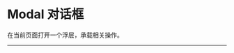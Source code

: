# Modal 对话框

在当前页面打开一个浮层，承载相关操作。

---

<script setup>
import ModalBasicUse from "./component/modal-basic-use.md"
import ModalClose from "./component/modal-close.md"
import ModalFn from "./component/modal-fn.md"
import ModalType from "./component/modal-type.md"
import ModalWidth from "./component/modal-width.md"
import ModalText from "./component/modal-text.md"
import ModalForm from "./component/modal-form.md"
import ModalDrag from "./component/modal-drag.md"
import ModalFullscreen from "./component/modal-fullscreen.md"
import ModalApi from "./component/modal-api.md"
import ModalMethodApi from "./component/modal-method-api.md"
</script>

<modal-basic-use />
<modal-close />
<modal-fn />
<modal-type />
<modal-width />
<modal-text />
<modal-form />
<modal-drag />
<modal-fullscreen />
<modal-api />
<modal-method-api />

